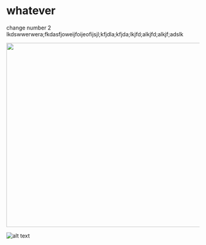 # whatever

change number 2
lkdswwerwera;fkdasfjoweijfoijeofijsjl;kfjdla;kfjda;lkjfd;alkjfd;alkjf;adslk

<img src="https://i.imgur.com/6hR7dII.gifv" width="640" height="480">

![alt text](https://i.imgur.com/6hR7dII.gifv)
